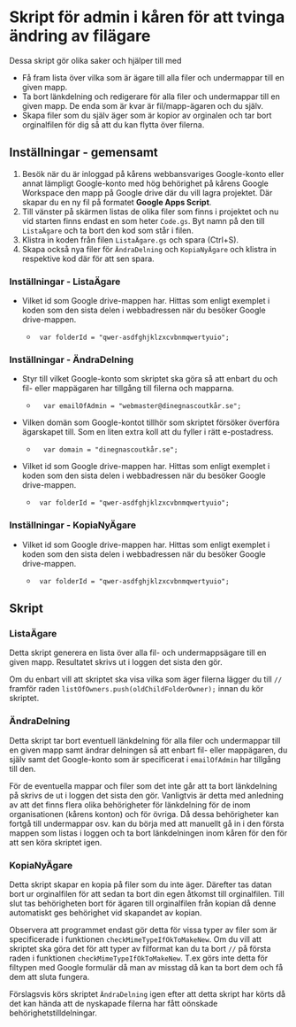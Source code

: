 # Skript för admin i kåren för att tvinga ändring av filägare
Dessa skript gör olika saker och hjälper till med
- Få fram lista över vilka som är ägare till alla filer och undermappar till en given mapp.
- Ta bort länkdelning och redigerare för alla filer och undermappar till en given mapp. De enda som är kvar är fil/mapp-ägaren och du själv.
- Skapa filer som du själv äger som är kopior av orginalen och tar bort orginalfilen för dig så att du kan flytta över filerna.

## Inställningar - gemensamt
1. Besök när du är inloggad på kårens webbansvariges Google-konto eller annat lämpligt Google-konto med hög behörighet på kårens Google Workspace den mapp på Google drive där du vill lagra projektet. Där skapar du en ny fil på formatet **Google Apps Script**.
1. Till vänster på skärmen listas de olika filer som finns i projektet och nu vid starten finns endast en som heter `Code.gs`. Byt namn på den till `ListaÄgare` och ta bort den kod som står i filen.
1. Klistra in koden från filen `ListaÄgare.gs` och spara (Ctrl+S).
1. Skapa också nya filer för `ÄndraDelning` och `KopiaNyÄgare` och klistra in respektive kod där för att sen spara.
### Inställningar - ListaÄgare
- Vilket id som Google drive-mappen har. Hittas som enligt exemplet i koden som den sista delen i webbadressen när du besöker Google drive-mappen.
    -  ```
        var folderId = "qwer-asdfghjklzxcvbnmqwertyuio";
        ```

### Inställningar - ÄndraDelning
-   Styr till vilket Google-konto som skriptet ska göra så att enbart du och fil- eller mappägaren har tillgång till filerna och mapparna.
    - ```
        var emailOfAdmin = "webmaster@dinegnascoutkår.se";
        ```
- Vilken domän som Google-kontot tillhör som skriptet försöker överföra ägarskapet till. Som en liten extra koll att du fyller i rätt e-postadress.
    - ```
        var domain = "dinegnascoutkår.se"; 
        ```
- Vilket id som Google drive-mappen har. Hittas som enligt exemplet i koden som den sista delen i webbadressen när du besöker Google drive-mappen.
    -  ```
        var folderId = "qwer-asdfghjklzxcvbnmqwertyuio";
        ```

### Inställningar - KopiaNyÄgare
- Vilket id som Google drive-mappen har. Hittas som enligt exemplet i koden som den sista delen i webbadressen när du besöker Google drive-mappen.
    -  ```
        var folderId = "qwer-asdfghjklzxcvbnmqwertyuio";
        ```

## Skript
### ListaÄgare
Detta skript generera en lista över alla fil- och undermappsägare till en given mapp. Resultatet skrivs ut i loggen det sista den gör.

Om du enbart vill att skriptet ska visa vilka som äger filerna lägger du till `//` framför raden `listOfOwners.push(oldChildFolderOwner);` innan du kör skriptet.

### ÄndraDelning
Detta skript tar bort eventuell länkdelning för alla filer och undermappar till en given mapp samt ändrar delningen så att enbart fil- eller mappägaren, du själv samt det Google-konto som är specificerat i `emailOfAdmin` har tillgång till den.

För de eventuella mappar och filer som det inte går att ta bort länkdelning på skrivs de ut i loggen det sista den gör. Vanligtvis är detta med anledning av att det finns flera olika behörigheter för länkdelning för de inom organisationen (kårens konton) och för övriga. Då dessa behörigheter kan fortgå till undermappar osv. kan du börja med att manuellt gå in i den första mappen som listas i loggen och ta bort länkdelningen inom kåren för den för att sen köra skriptet igen.

### KopiaNyÄgare
Detta skript skapar en kopia på filer som du inte äger. Därefter tas datan bort ur orginalfilen för att sedan ta bort din egen åtkomst till orginalfilen. Till slut tas behörigheten bort för ägaren till orginalfilen från kopian då denne automatiskt ges behörighet vid skapandet av kopian.

Observera att programmet endast gör detta för vissa typer av filer som är specificerade i funktionen `checkMimeTypeIfOkToMakeNew`. Om du vill att skriptet ska göra det för att typer av filformat kan du ta bort `//` på första raden i funktionen `checkMimeTypeIfOkToMakeNew`.
T.ex görs inte detta för filtypen med Google formulär då man av misstag då kan ta bort dem och få dem att sluta fungera.

Förslagsvis körs skriptet `ÄndraDelning` igen efter att detta skript har körts då det kan hända att de nyskapade filerna har fått oönskade behörighetstilldelningar.
